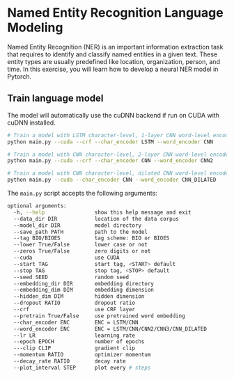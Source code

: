 # Named Entity Recognition Language Modeling

Named Entity Recognition (NER) is an important information extraction task that requires to identify and classify named entities in a given text. 
These entity types are usually predefined like location, organization, person, and time. In this exercise, you will learn how to develop a neural NER model 
in Pytorch.

## Train language model

The model will automatically use the cuDNN backend if run on CUDA with cuDNN installed.

```bash 
# Train a model with LSTM character-level, 1-layer CNN word-level encoder, CRF decoder
python main.py --cuda --crf --char_encoder LSTM --word_encoder CNN      

# Train a model with CNN character-level, 2-layer CNN word-level encoder, CRF decoder
python main.py --cuda --crf --char_encoder CNN --word_encoder CNN2     

# Train a model with CNN character-level, dilated CNN word-level encoder, Softmax decoder
python main.py --cuda --char_encoder CNN --word_encoder CNN_DILATED     
```

The `main.py` script accepts the following arguments:

```bash
optional arguments:
  -h, --help                show this help message and exit
  --data_dir DIR            location of the data corpus
  --model_dir DIR           model directory
  --save_path PATH          path to the model
  --tag BIO/BIOES           tag scheme: BIO or BIOES
  --lower True/False        lower case or not
  --zeros True/False        zero digits or not
  --cuda                    use CUDA
  --start TAG               start tag, <START> default
  --stop TAG                stop tag, <STOP> default
  --seed SEED               random seed
  --embedding_dir DIR       embedding directory
  --embedding_dim DIM       embedding dimension
  --hidden_dim DIM          hidden dimension
  --dropout RATIO           dropout ratio
  --crf                     use CRF layer
  --pretrain True/False     use pretrained word embedding
  --char_encoder ENC        ENC = LSTM/CNN
  --word_encoder ENC        ENC = LSTM/CNN/CNN2/CNN3/CNN_DILATED
  --lr LR                   learning rate
  --epoch EPOCH             number of epochs
  ---clip CLIP              gradient clip
  --momentum RATIO          optimizer momentum
  --decay_rate RATIO        decay rate
  --plot_interval STEP      plot every # steps
  
```
